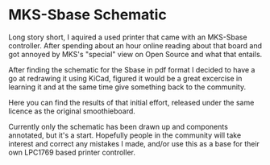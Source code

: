 # MKS-Sbase Schematic

Long story short, I aquired a used printer that came with an MKS-Sbase controller. After spending about an hour online reading about that board and got annoyed by MKS's "special" view on Open Source and what that entails.

After finding the schematic for the Sbase in pdf format I decided to have a go at redrawing it using KiCad, figured it would be a great excercise in learning it and at the same time give something back to the community.

Here you can find the results of that initial effort, released under the same licence as the original smoothieboard.

Currently only the schematic has been drawn up and components annotated, but it's a start. Hopefully people in the community will take interest and correct any mistakes I made, and/or use this as a base for their own LPC1769 based printer controller.
